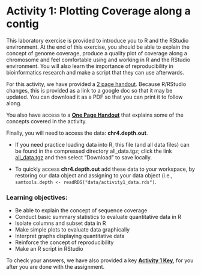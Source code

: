 Activity 1: Plotting Coverage along a contig
================

This laboratory exercise is provided to introduce you to R and the
RStudio environment. At the end of this exercise, you should be able to
explain the concept of genome coverage, produce a quality plot of
coverage along a chromosome and feel comfortable using and working in R
and the RStudio environment. You will also learn the importance of
reproducibility in bioinformatics research and make a script that they
can use afterwards.

For this activity, we have provided a [2 page
handout](https://docs.google.com/document/d/1cjoB1En9wHG8O_UDptQovVQUAdE14chjRca5r2ez-R4/edit?usp=sharing).
Because R/RStudio changes, this is provided as a link to a google doc so
that it may be updated. You can download it as a PDF so that you can
print it to follow along.

You also have access to a **[One Page
Handout](https://github.com/StevisonLab/R_Mini_Course/blob/main/data/Activity1_intro.pdf)**
that explains some of the concepts covered in the activity.

Finally, you will need to access the data: **chr4.depth.out**.

-   If you need practice loading data into R, this file (and all data
    files) can be found in the compressed directory all_data.tgz; click
    the link
    [all_data.tgz](https://github.com/StevisonLab/R-Mini-Course/tree/main/raw_data/all_data.tgz)
    and then select “Download” to save locally.

-   To quickly access **chr4.depth.out** add these data to your
    workspace, by restoring our data object and assigning to your data
    object (i.e.,
    `samtools.depth <- readRDS("data/activity1_data.rds")`.

### Learning objectives:

-   Be able to explain the concept of sequence coverage
-   Conduct basic summary statistics to evaluate quantitative data in R
-   Isolate columns and subset data in R
-   Make simple plots to evaluate data graphically
-   Interpret graphs displaying quantitative data
-   Reinforce the concept of reproducibility
-   Make an R script in RStudio

To check your answers, we have also provided a key **[Activity 1
Key](https://github.com/StevisonLab/R_Mini_Course/blob/main/notebooks/activity1key.md)**,
for you after you are done with the assignment.
